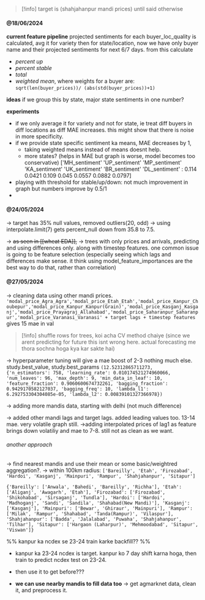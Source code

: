 
> [!info] target is (shahjahanpur mandi prices) until said otherwise

#### @18/06/2024

**current feature pipeline**
projected sentiments for each buyer_loc_quality is calculated, avg it for variety then for state/location,
now we have only buyer name and their projected sentiments for next 6/7 days. 
from this calculate 
- *percent up*
- *percent stable*
- *total* 
- *weighted mean*, where weights for a buyer are: `sqrt(len(buyer_prices))/ (abs(std(buyer_prices))+1)`

**ideas**
if we group this by state, major state sentiments in one number?

**experiments**
- if we only average it for variety and not for state, ie treat diff buyers in diff locations as diff MAE increases. this might show that there is noise in more specificity.
- if we provide state specific sentiment ka means, MAE decreases by 1,
	- taking weighted means instead of means doesnt help.
	- more states? (helps in MAE but graph is worse, model becomes too conservative)
	  \['MH_sentiment' 'UP_sentiment' 'MP_sentiment' 'KA_sentiment'
		'UK_sentiment' 'BR_sentiment' 'DL_sentiment' : 0.114 0.0421 0.109 0.045 0.0557 0.0882 0.0797]
- playing with threshold for stable/up/down: not much improvement in graph but numbers improve by 0.5/1
- 



#### @24/05/2024

-> target  has 35% null values, removed outliers(20, odd)
-> using interpolate.limit(7) gets percent_null down from 35.8 to 7.5.  

-> ~~as seen in [[wheat EDA]],~~
-> trees with only prices and arrivals, predicting and using differences only. along with timestep features. 
	one common issue is going to be feature selection (especially seeing which lags and differences make sense. it think using model_feature_importances are the best way to do that, rather than correlation)


#### @27/05/2024

-> cleaning data using other mandi prices. 
`'modal_price_Agra_Agra','modal_price_Etah_Etah','modal_price_Kanpur_Choubepur','modal_price_Kanpur_Kanpur(Grain)','modal_price_Kasganj_Kasganj','modal_price_Prayagraj_Allahabad','modal_price_Saharanpur_Saharanpur','modal_price_Varanasi_Varanasi' + target lags + timestep features` gives 15 mae in val

> [!info] shuffle rows for trees, koi acha CV method chaiye (since we arent predicting for future this isnt wrong here. actual forecasting me thora sochna hoga kya kar sakte hai)

-> hyperparameter tuning will give a mae boost of 2-3 nothing much else.
	study.best_value, study.best_params 
	`(12.52312865711273, {'n_estimators': 758, 'learning_rate': 0.010174521274960066, 'num_leaves': 96, 'max_depth': 9, 'min_data_in_leaf': 10, 'feature_fraction': 0.9060600674732261, 'bagging_fraction': 0.9429170582127037, 'bagging_freq': 10, 'lambda_l1': 6.292753304304085e-05, 'lambda_l2': 0.00839101327366978})`

-> adding more mandis data, starting with delhi (not much difference)

-> added other mandi lags and target lags. added leading values too. 13-14 mae. very volatile graph still.
->adding interpolated prices of lag1 as feature brings down volatiliy and mae to 7-8. still not as clean as we want.

###### another approach
-> find nearest mandis and use their mean or some basic/weightred aggregation?.
-> within 100km radius: `['Bareilly', 'Etah', 'Firozabad', 'Hardoi', 'Kasganj', 'Mainpuri', 'Rampur', 'Shahjahanpur', 'Sitapur']`


`{'Bareilly': ['Anwala', 'Bahedi', 'Bareilly', 'Richha'], 'Etah': ['Aliganj', 'Awagarh', 'Etah'], 'Firozabad': ['Firozabad', 'Shikohabad', 'Sirsaganj', 'Tundla'], 'Hardoi': ['Hardoi', 'Madhoganj', 'Sandi', 'Sandila', 'Shahabad(New Mandi)'], 'Kasganj': ['Kasganj'], 'Mainpuri': ['Bewar', 'Ghiraur', 'Mainpuri'], 'Rampur': ['Milak', 'Rampur', 'Shahabad', 'Tanda(Rampur)', 'Vilaspur'], 'Shahjahanpur': ['Badda', 'Jalalabad', 'Puwaha', 'Shahjahanpur', 'Tilhar'], 'Sitapur': ['Hargaon (Laharpur)', 'Mehmoodabad', 'Sitapur', 'Viswan']}`


%% kanpur ka ncdex se 23-24 train karke backfill?? %%
- kanpur ka 23-24 ncdex is target. kanpur ko 7 day shift karna hoga, then train to predict ncdex test on 23-24. 
- then use it to get before??? 



- **we can use nearby mandis to fill data too** -> 
  get agmarknet data, clean it, and preprocess it. 




